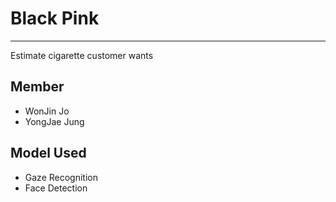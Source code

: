 # Black Pink
---------------------------
Estimate cigarette customer wants

## Member
- WonJin Jo
- YongJae Jung


## Model Used
- Gaze Recognition
- Face Detection
